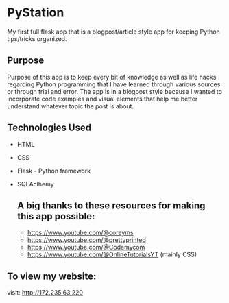 # PyStation
My first full flask app that is a blogpost/article style app for keeping Python tips/tricks organized.

## Purpose

Purpose of this app is to keep every bit of knowledge as well as life hacks regarding Python programming that I have learned through various sources or through trial and error.  The app is in a blogpost style because I wanted to incorporate code examples and visual elements that help me better understand whatever topic the post is about.

## Technologies Used

- HTML
- CSS
- Flask - Python framework
- SQLAclhemy

  ## A big thanks to these resources for making this app possible:
  - https://www.youtube.com/@coreyms
  - https://www.youtube.com/@prettyprinted
  - https://www.youtube.com/@Codemycom
  - https://www.youtube.com/@OnlineTutorialsYT (mainly CSS)


## To view my website:
visit: http://172.235.63.220
